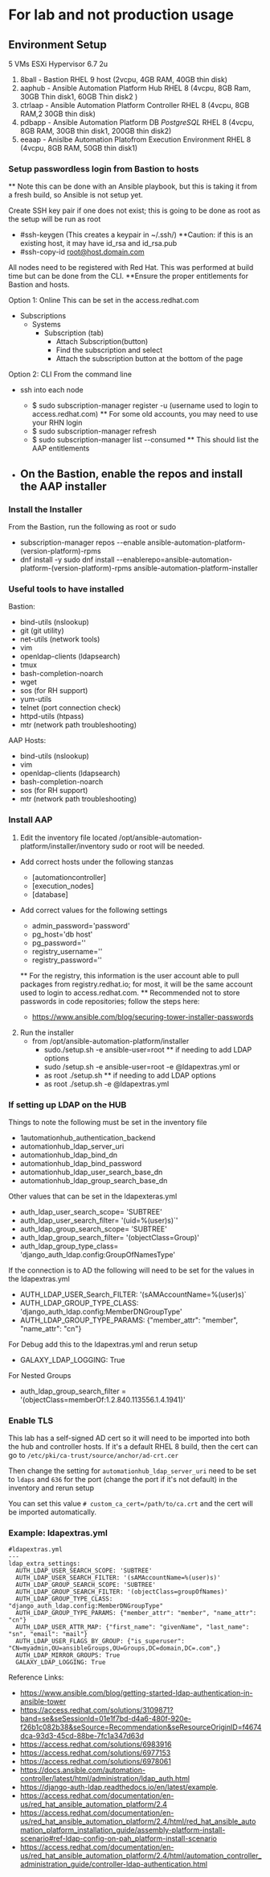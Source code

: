 # For lab and not production usage

## Environment Setup
5 VMs
ESXi Hypervisor 6.7 2u

 1. 8ball - Bastion RHEL 9 host (2vcpu, 4GB RAM, 40GB thin disk)
 2. aaphub - Ansible Automation Platform Hub RHEL 8 (4vcpu, 8GB Ram, 30GB Thin disk1, 60GB Thin disk2 )
 3. ctrlaap - Ansible Automation Platform Controller RHEL 8 (4vcpu, 8GB RAM,2 30GB thin disk)
 4. pdbapp - Ansible Automation Platform DB *PostgreSQL* RHEL 8 (4vcpu, 8GB RAM, 30GB thin disk1, 200GB thin disk2)
 5. eeaap - Anislbe Automation Platofrom Execution Environment RHEL 8 (4vcpu, 8GB RAM, 50GB thin disk1)

### Setup passwordless login from Bastion to hosts

** Note this can be done with an Ansible playbook, but this is taking it from a fresh build, so Ansible is not setup yet.

Create SSH key pair if one does not exist; this is going to be done as root as the setup will be run as root
- #ssh-keygen (This creates a keypair in ~/.ssh/)
  **Caution: if this is an existing host, it may have id_rsa and id_rsa.pub
- #ssh-copy-id root@host.domain.com

All nodes need to be registered with Red Hat.
This was performed at build time but can be done from the CLI.
  **Ensure the proper entitlements for Bastion and hosts.

Option 1: Online
This can be set in the access.redhat.com
- Subscriptions
  - Systems
    - Subscription (tab)
      - Attach Subscription(button)
      - Find the subscription and select
      - Attach the subscription button at the bottom of the page

Option 2: CLI
From the command line
- ssh into each node
  - $ sudo subscription-manager register -u (username used to login to access.redhat.com)
    ** For some old accounts, you may need to use your RHN login
  - $ sudo subscription-manager refresh
  - $ sudo subscription-manager list --consumed
    ** This should list the AAP entitlements

- On the Bastion, enable the repos and install the AAP installer
  -

### Install the Installer
From the Bastion, run the following as root or sudo
- subscription-manager repos --enable ansible-automation-platform-(version-platform)-rpms
- dnf install -y sudo dnf install --enablerepo=ansible-automation-platform-(version-platform)-rpms ansible-automation-platform-installer

### Useful tools to have installed
Bastion:
- bind-utils (nslookup)
- git (git utility)
- net-utils (network tools)
- vim
- openldap-clients (ldapsearch)
- tmux
- bash-completion-noarch
- wget
- sos (for RH support)
- yum-utils
- telnet (port connection check)
- httpd-utils (htpass)
- mtr (network path troubleshooting)

AAP Hosts:
- bind-utils (nslookup)
- vim
- openldap-clients (ldapsearch)
- bash-completion-noarch
- sos (for RH support)
- mtr (network path troubleshooting)

### Install AAP
1. Edit the inventory file located /opt/ansible-automation-platform/installer/inventory sudo or root will be needed.
  - Add correct hosts under the following stanzas
    - [automationcontroller]
    - [execution_nodes]
    - [database]
  - Add correct values for the following settings
    - admin_password='password'
    - pg_host='db host'
    - pg_password=''
    - registry_username=''
    - registry_password=''

    ** For the registry, this information is the user account able to pull packages from registry.redhat.io; for most, it will be the same account used to login to access.redhat.com.
    ** Recommended not to store passwords in code repositories; follow the steps here:
    - https://www.ansible.com/blog/securing-tower-installer-passwords

2. Run the installer
   - from /opt/ansible-automation-platform/installer
     - sudo./setup.sh -e ansible-user=root
    ** if needing to add LDAP options
     - sudo /setup.sh -e ansible-user=root -e @ldapextras.yml
     or
     - as root ./setup.sh
    ** if needing to add LDAP options
     - as root ./setup.sh -e @ldapextras.yml

### If setting up LDAP on the HUB
Things to note the following must be set in the inventory file
   - 1automationhub_authentication_backend
   - automationhub_ldap_server_uri
   - automationhub_ldap_bind_dn
   - automationhub_ldap_bind_password
   - automationhub_ldap_user_search_base_dn
   - automationhub_ldap_group_search_base_dn

Other values that can be set in the ldapexteras.yml
  - auth_ldap_user_search_scope= 'SUBTREE'
  - auth_ldap_user_search_filter= '(uid=%(user)s)`\'
  - auth_ldap_group_search_scope= 'SUBTREE'
  - auth_ldap_group_search_filter= '(objectClass=Group)'
  - auth_ldap_group_type_class= 'django_auth_ldap.config:GroupOfNamesType'


If the connection is to AD the following will need to be set for the values in the ldapextras.yml
  - AUTH_LDAP_USER_Search_FILTER: '(sAMAccountName=%(user)s)`
  - AUTH_LDAP_GROUP_TYPE_CLASS: 'django_auth_ldap.config:MemberDNGroupType'
  - AUTH_LDAP_GROUP_TYPE_PARAMS: {"member_attr": "member", "name_attr": "cn"}

For Debug add this to the ldapextras.yml and rerun setup
 - GALAXY_LDAP_LOGGING: True

For Nested Groups
- auth_ldap_group_search_filter = '(objectClass=memberOf:1.2.840.113556.1.4.1941)'

### Enable TLS
This lab has a self-signed AD cert so it will need to be imported into both the hub and controller hosts. If it's a default RHEL 8 build, then the cert can go to ```/etc/pki/ca-trust/source/anchor/ad-crt.cer ```

Then change the setting for ```automationhub_ldap_server_uri``` need to be set to ```ldaps``` and ```636``` for the port (change the port if it's not default) in the inventory and rerun setup

You can set this value ```# custom_ca_cert=/path/to/ca.crt``` and the cert will be imported automatically.

### Example: ldapextras.yml
```
#ldapextras.yml
---
ldap_extra_settings:
  AUTH_LDAP_USER_SEARCH_SCOPE: 'SUBTREE'
  AUTH_LDAP_USER_SEARCH_FILTER: '(sAMAccountName=%(user)s)'
  AUTH_LDAP_GROUP_SEARCH_SCOPE: 'SUBTREE'
  AUTH_LDAP_GROUP_SEARCH_FILTER: '(objectClass=groupOfNames)'
  AUTH_LDAP_GROUP_TYPE_CLASS: "django_auth_ldap.config:MemberDNGroupType"
  AUTH_LDAP_GROUP_TYPE_PARAMS: {"member_attr": "member", "name_attr": "cn"}
  AUTH_LDAP_USER_ATTR_MAP: {"first_name": "givenName", "last_name": "sn", "email": "mail"}
  AUTH_LDAP_USER_FLAGS_BY_GROUP: {"is_superuser": "CN=myadmin,OU=ansibleGroups,OU=Groups,DC=domain,DC=.com",}
  AUTH_LDAP_MIRROR_GROUPS: True
  GALAXY_LDAP_LOGGING: True
```
Reference Links:
- https://www.ansible.com/blog/getting-started-ldap-authentication-in-ansible-tower
- https://access.redhat.com/solutions/3109871?band=se&seSessionId=01e1f7bd-d4a6-480f-920e-f26b1c082b38&seSource=Recommendation&seResourceOriginID=f4674dca-93d3-45cd-88be-7fc1a347d63d
- https://access.redhat.com/solutions/6983916
- https://access.redhat.com/solutions/6977153
- https://access.redhat.com/solutions/6978061
- https://docs.ansible.com/automation-controller/latest/html/administration/ldap_auth.html
- https://django-auth-ldap.readthedocs.io/en/latest/example.
- https://access.redhat.com/documentation/en-us/red_hat_ansible_automation_platform/2.4
- https://access.redhat.com/documentation/en-us/red_hat_ansible_automation_platform/2.4/html/red_hat_ansible_automation_platform_installation_guide/assembly-platform-install-scenario#ref-ldap-config-on-pah_platform-install-scenario
- https://access.redhat.com/documentation/en-us/red_hat_ansible_automation_platform/2.4/html/automation_controller_administration_guide/controller-ldap-authentication.html
